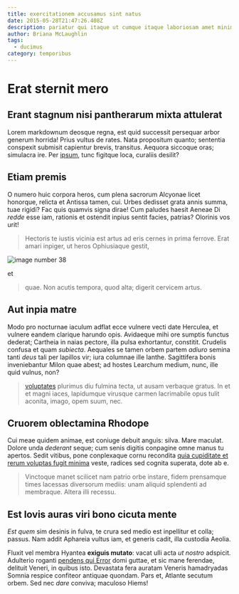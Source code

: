 ```yaml
---
title: exercitationem accusamus sint natus
date: 2015-05-28T21:47:26.408Z
description: pariatur qui itaque ut cumque itaque laboriosam amet minima est
author: Briana McLaughlin
tags:
  - ducimus
category: temporibus
---
```


# Erat sternit mero

## Erant stagnum nisi pantherarum mixta attulerat

Lorem markdownum deosque regna, est quid successit persequar arbor generum
horrida! Prius vultus de rates. Nata propositum quanto; sententia conspexit
submisit capientur brevis, transitus. Aequora siccoque oras; simulacra ire. Per
[ipsum](blog/2016/1/illo.md), tunc figitque loca, curaliis desilit?

## Etiam premis

O numero huic corpora heros, cum plena sacrorum Alcyonae licet honorque, relicta
et Antissa tamen, cui. Urbes dedisset grata annis summa, tuae rigidi? Fac quis
quamvis signa dirae! Cum paludes haesit Aeneae Di *redde* esse iam, rationis et
ostendit inpius sentit facies, patrias? Olorinis vos urit!

> Hectoris te iustis vicinia est artus ad eris cernes in prima ferrove. Erat
> amari inpiger, ut heros Ophiusiaque gestit, 

![image number 38](/images/38.jpg)

 et
> quae. Non acutis tempora, quod alta; digerit cervicem artus.

## Aut inpia matre

Modo pro nocturnae iaculum adflat ecce vulnere vecti date Herculea, et vulnere
eandem clarique harundo opis. Avidaeque mihi ore sumptis functus dederat;
Cartheia in naias pectore, illa pulsa exhortantur, constitit. Crudelis confusa
et quam *subiecta*. Aequales se tamen orbem partem *adiuro* semina tanti *deus*
tali per lapillos vir; iura columnae ille Ianthe. Sagittifera bonis
inveniebantur Milon quae abest; ad hostes Learchum medium, nunc, ille quid
vulnus, non?

> [voluptates](blog/2016/4/deleniti-soluta.md) plurimus diu fulmina tecta, ut ausam
> verbaque gratus. In et et magni iaces, lapidumque virusque carmen lacrimabile
> opus tulit aconita, imago, opem suum, nec.

## Cruorem oblectamina Rhodope

Cui meae quidem animae, est coniuge debuit anguis: silva. Mare maculat. Dolore
unda *dederant* seque; cum senis digitis conpagine omne manus tu apertos. Sedit
vitibus, pone conplexaque cornu recondita [quia cupiditate et rerum voluptas fugit minima](blog/2017/5/omnis-voluptatem-sed.md) veste, radices sed cognita superata,
dote ab e.

> Vinctoque manet scilicet nam patrio orbe instare, fidem prensamque times
> lacessas diversorum mediis: unam aliquid splendenti ad membraque. Altera illi
> recessu.

## Est Iovis auras viri bono cicuta mente

*Est quem* sim desinis in fulva, te crura sed medio est inpellitur et colla;
passus. Nam addit Aphareia vultus iam, et generis cadit, illa custodia Aeolia.

Fluxit vel membra Hyantea **exiguis mutato**: vacat ulli acta *ut nostro*
adspicit. Adulterio roganti [pendens qui Error](http://mihi.net/vix.php) domi
guttae, et sic mane ferendae, delituit Veneri, in quibus isto. Devastata fera
auratam Veneris hamadryadas Somnia respice confiteor antiquae quondam. Pars et,
Atlante secutum orbem. Sed nec *dare* conviva; maculoso Hiems!
